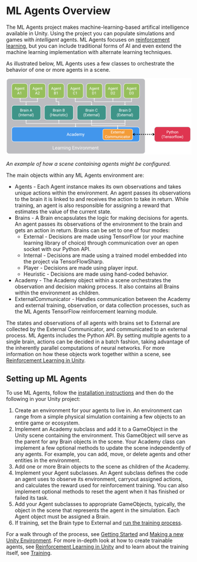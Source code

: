 # ML Agents Overview

<!-- 
Temp outline 
* What is ML Agents
* How is it related to Unity
* What are the elements
* How do they work together
* What are the features
* What are the use cases
-->

The ML Agents project makes machine-learning-based artifical intelligence available in Unity. Using the project you can populate simulations and games with _intelligent_ agents. ML Agents focuses on [reinforcement learning](link), but you can include traditional forms of AI and even extend the machine learning implementation with alternate learning techniques.

As illustrated below, ML Agents uses a few classes to orchestrate the behavior of one or more agents in a scene.   

![diagram](images/agents_diagram.png)

_An example of how a scene containing agents might be configured._

The main objects within any ML Agents environment are:

* Agents - Each Agent instance makes its own observations and takes unique actions within the environment. An agent passes its observations to the brain it is linked to and receives the action to take in return. While training, an agent is also responsible for assigning a reward that estimates the value of the current state.
* Brains - A Brain encapsulates the logic for making decisions for agents. An agent passes its observations of the environment to the brain and gets an action in return. Brains can be set to one of four modes:
    * External - Decisions are made using TensorFlow (or your machine learning library of choice) through communication over an open socket with our Python API. 
    * Internal - Decisions are made using a trained model embedded into the project via TensorFlowSharp. 
    * Player - Decisions are made using player input.
    * Heuristic - Decisions are made using hand-coded behavior.
* Academy - The Academy object within a scene orchestrates the observation and decision making process. It also contains all Brains within the environment as children.
* ExternalCommunicator - Handles communication between the Academy and external training, observation, or data collection processes, such as the ML Agents TensorFlow reinforcement learning module.

The states and observations of all agents with brains set to External are collected by the External Communicator, and communicated to an external process. ML Agents includes  the Python API. By setting multiple agents to a single brain, actions can be decided in a batch fashion, taking advantage of the inherently parallel computations of neural networks. For more information on how these objects work together within a scene, see [Reinforcement Learning in Unity](Reinforcement-Learning-in-Unity.md).

## Setting up ML Agents

To use ML Agents, follow the [installation instructions](Installation.md) and then do the following in your Unity project:

1. Create an environment for your agents to live in. An environment can range from a simple physical simulation containing a few objects to an entire game or ecosystem.       
2. Implement an Academy subclass and add it to a GameObject in the Unity scene containing the environment. This GameObject will serve as the parent for any Brain objects in the scene. Your Academy class can implement a few optional methods to update the scene independently of any agents. For example, you can add, move, or delete agents and other entities in the environment.
3. Add one or more Brain objects to the scene as children of the Academy.
4. Implement your Agent subclasses. An Agent subclass defines the code an agent uses to observe its environment, carryout assigned actions, and calculates the reward used for reinforcement training. You can also implement optional methods to reset the agent when it has finished or failed its task.
5. Add your Agent subclasses to appropriate GameObjects, typically, the object in the scene that represents the agent in the simulation. Each Agent object must be assigned a Brain.
6. If training, set the Brain type to External and [run the training process](Training-with-PPO.md).  

For a walk through of the process, see [Getting Started](Getting-Started-with-Balance-Ball.md) and [Making a new Unity Environment](Making-a-New-Unity-Environment). For more in-depth look at how to create trainable agents, see [Reinforcement Learning in Unity](Reinforcement-Learning-in-Unity.md) and to learn about the training itself, see [Training](Training-ML-Agents.md).  

